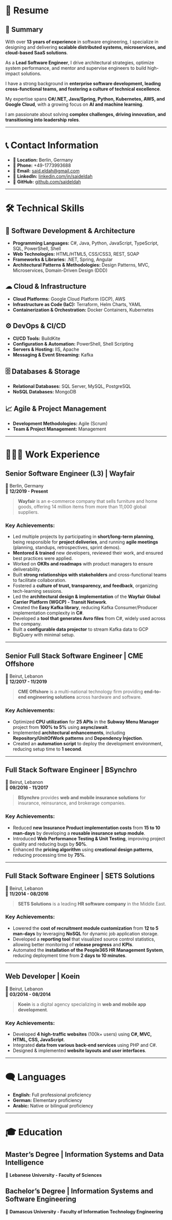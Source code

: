 # **📌 Resume**

## **📄 Summary**
With over **13 years of experience** in software engineering, I specialize in designing and delivering **scalable distributed systems, microservices, and cloud-based SaaS solutions**.  

As a **Lead Software Engineer**, I drive architectural strategies, optimize system performance, and mentor and supervise engineers to build high-impact solutions.  

I have a strong background in **enterprise software development, leading cross-functional teams, and fostering a culture of technical excellence**.  

My expertise spans **C#/.NET, Java/Spring, Python, Kubernetes, AWS, and Google Cloud**, with a growing focus on **AI and machine learning**.  

I am passionate about solving **complex challenges, driving innovation, and transitioning into leadership roles**.

---

# **📞 Contact Information**
- 📍 **Location:** Berlin, Germany  
- 📱 **Phone:** +49-1773993688  
- 📧 **Email:** [said.eldah@gmail.com](mailto:said.eldah@gmail.com)  
- 🔗 **LinkedIn:** [linkedin.com/in/saideldah](http://www.linkedin.com/in/saideldah/)  
- 🔗 **GitHub:** [github.com/saideldah](https://github.com/saideldah)  

---

# **🛠 Technical Skills**

## **🚀 Software Development & Architecture**
- **Programming Languages:** C#, Java, Python, JavaScript, TypeScript, SQL, PowerShell, Shell  
- **Web Technologies:** HTML/HTML5, CSS/CSS3, REST, SOAP  
- **Frameworks & Libraries:** .NET, Spring, Angular  
- **Architectural Patterns & Methodologies:** Design Patterns, MVC, Microservices, Domain-Driven Design (DDD)  

## **☁ Cloud & Infrastructure**
- **Cloud Platforms:** Google Cloud Platform (GCP), AWS  
- **Infrastructure as Code (IaC):** Terraform, Helm Charts, YAML  
- **Containerization & Orchestration:** Docker Containers, Kubernetes  

## **⚙ DevOps & CI/CD**
- **CI/CD Tools:** BuildKite  
- **Configuration & Automation:** PowerShell, Shell Scripting  
- **Servers & Hosting:** IIS, Apache  
- **Messaging & Event Streaming:** Kafka  

## **🗄 Databases & Storage**
- **Relational Databases:** SQL Server, MySQL, PostgreSQL  
- **NoSQL Databases:** MongoDB  

## **📈 Agile & Project Management**
- **Development Methodologies:** Agile (Scrum)  
- **Team & Project Management:** Management  

---

# **👩🏻‍💻 Work Experience**

## **Senior Software Engineer (L3) | Wayfair**
📍 Berlin, Germany  
📅 **12/2019 - Present**  

> **Wayfair** is an e-commerce company that sells furniture and home goods, offering 14 million items from more than 11,000 global suppliers.

### **Key Achievements:**
- Led multiple projects by participating in **short/long-term planning**, being responsible for **project deliveries**, and running **agile meetings** (planning, standups, retrospectives, sprint demos).
- **Mentored & trained** new developers, reviewed their work, and ensured best practices were applied.
- Worked on **OKRs and roadmaps** with product managers to ensure deliverability.
- Built **strong relationships with stakeholders** and cross-functional teams to facilitate collaboration.
- Fostered a **culture of trust, transparency, and feedback**, organizing tech-learning sessions.
- Led the **architectural design & implementation** of the **Wayfair Global Carrier Platform (WGCP) - Transit Network**.
- Created the **Easy Kafka library**, reducing Kafka Consumer/Producer implementation complexity in **C#**.
- Developed a **tool that generates Avro files** from C#, widely used across the company.
- Built a **configurable data projector** to stream Kafka data to GCP BigQuery with minimal setup.

---

## **Senior Full Stack Software Engineer | CME Offshore**
📍 Beirut, Lebanon  
📅 **12/2017 - 11/2019**  

> **CME Offshore** is a multi-national technology firm providing **end-to-end engineering solutions** across hardware and software.

### **Key Achievements:**
- Optimized **CPU utilization** for **25 APIs** in the **Subway Menu Manager** project from **100% to 5%** using **async/await**.
- Implemented **architectural enhancements**, including **Repository/UnitOfWork patterns** and **Dependency Injection**.
- Created an **automation script** to deploy the development environment, reducing setup time to **1 second**.

---

## **Full Stack Software Engineer | BSynchro**
📍 Beirut, Lebanon  
📅 **09/2016 - 11/2017**  

> **BSynchro** provides **web and mobile insurance solutions** for insurance, reinsurance, and brokerage companies.

### **Key Achievements:**
- Reduced **new Insurance Product implementation costs** from **15 to 10 man-days** by developing a **reusable insurance setup module**.
- Introduced **Web Performance Testing & Unit Testing**, improving project quality and reducing bugs by **50%**.
- Enhanced the **pricing algorithm** using **creational design patterns**, reducing processing time by **75%**.

---

## **Full Stack Software Engineer | SETS Solutions**
📍 Beirut, Lebanon  
📅 **11/2014 - 08/2016**  

> **SETS Solutions** is a leading **HR software company** in the Middle East.

### **Key Achievements:**
- Lowered the **cost of recruitment module customization** from **12 to 5 man-days** by leveraging **NoSQL** for dynamic job application storage.
- Developed a **reporting tool** that visualized source control statistics, allowing better monitoring of **release progress** and **KPIs**.
- Automated the **installation of the People365 HR Management System**, reducing deployment time from **2 days to 10 minutes**.

---

## **Web Developer | Koein**
📍 Beirut, Lebanon  
📅 **03/2014 - 08/2014**  

> **Koein** is a digital agency specializing in **web and mobile app development**.

### **Key Achievements:**
- Developed **4 high-traffic websites** (100k+ users) using **C#, MVC, HTML, CSS, JavaScript**.
- Integrated **data from various back-end services** using PHP and C#.
- Designed & implemented **website layouts and user interfaces**.

---

# **🗨️ Languages**
- **English:** Full professional proficiency  
- **German:** Elementary proficiency  
- **Arabic:** Native or bilingual proficiency  

---

# **🎓 Education**

## **Master’s Degree | Information Systems and Data Intelligence**  
🏫 **Lebanese University - Faculty of Sciences**  

## **Bachelor’s Degree | Information Systems and Software Engineering**  
🏫 **Damascus University - Faculty of Information Technology Engineering**  
